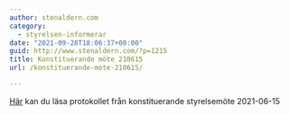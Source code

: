 ```yaml
---
author: stenaldern.com
category:
  - styrelsen-informerar
date: "2021-09-28T18:06:37+00:00"
guid: http://www.stenaldern.com/?p=1215
title: Konstituerande möte 210615
url: /konstituerande-mote-210615/

---
```

[Här](/wp-content/uploads/2021/09/210615-konstituerande-styrelsemote.pdf) kan du läsa protokollet från konstituerande styrelsemöte 2021-06-15
